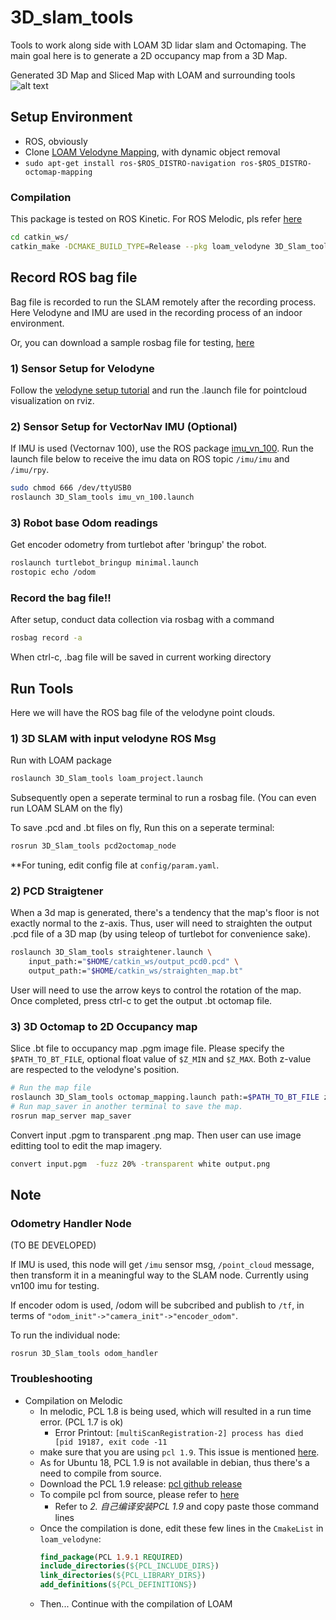 # 3D_slam_tools
Tools to work along side with LOAM 3D lidar slam and Octomaping. The main goal here is to generate 
a 2D occupancy map from a 3D Map.

Generated 3D Map and Sliced Map with LOAM and surrounding tools
![alt text](/documentation/compare-map.png?)

## Setup Environment
- ROS, obviously
- Clone [LOAM Velodyne Mapping](https://github.com/yutingkevinlai/velodyne_slam), with dynamic object removal
- `sudo apt-get install ros-$ROS_DISTRO-navigation ros-$ROS_DISTRO-octomap-mapping`

### Compilation

This package is tested on ROS Kinetic. For ROS Melodic, pls refer [here](#Troubleshooting)
```bash
cd catkin_ws/
catkin_make -DCMAKE_BUILD_TYPE=Release --pkg loam_velodyne 3D_Slam_tools
```

## Record ROS bag file
Bag file is recorded to run the SLAM remotely after the recording process. Here Velodyne and IMU are used 
in the recording process of an indoor environment. 

Or, you can download a sample rosbag file for testing, 
[here](https://drive.google.com/drive/folders/1VpcCpFxOT84FUbuzQ2AhoMCxcAI3budP?usp=sharing)

### 1) Sensor Setup for Velodyne
Follow the [velodyne setup tutorial](http://wiki.ros.org/velodyne/Tutorials/Getting%20Started%20with%20the%20Velodyne%20VLP16) 
and run the .launch file for pointcloud visualization on rviz. 

### 2) Sensor Setup for VectorNav IMU (Optional)
If IMU is used (Vectornav 100), use the ROS package [imu_vn_100](https://github.com/KumarRobotics/imu_vn_100). Run the launch 
file below to receive the imu data on ROS topic `/imu/imu` and `/imu/rpy`.

```bash
sudo chmod 666 /dev/ttyUSB0
roslaunch 3D_Slam_tools imu_vn_100.launch
```

### 3) Robot base Odom readings
Get encoder odometry from turtlebot after 'bringup' the robot.
```bash
roslaunch turtlebot_bringup minimal.launch
rostopic echo /odom
```

### Record the bag file!!

After setup, conduct data collection via rosbag with a command
```bash
rosbag record -a
```
When ctrl-c, .bag file will be saved in current working directory


## Run Tools
Here we will have the ROS bag file of the velodyne point clouds.

### 1) 3D SLAM with input velodyne ROS Msg

Run with LOAM package
```bash
roslaunch 3D_Slam_tools loam_project.launch
```

Subsequently open a seperate terminal to run a rosbag file. (You can even run LOAM SLAM on the fly)

To save .pcd and .bt files on fly, Run this on a seperate terminal:
```bash
rosrun 3D_Slam_tools pcd2octomap_node
```

**For tuning, edit config file at `config/param.yaml`.


### 2) PCD Straigtener
When a 3d map is generated, there's a tendency that the map's floor is not exactly normal to the z-axis. Thus, user 
will need to straighten the output .pcd file of a 3D map (by using teleop of turtlebot for convenience sake).

```bash
roslaunch 3D_Slam_tools straightener.launch \
    input_path:="$HOME/catkin_ws/output_pcd0.pcd" \
    output_path:="$HOME/catkin_ws/straighten_map.bt"
```

User will need to use the arrow keys to control the rotation of the map. Once completed, press ctrl-c 
to get the output .bt octomap file.


### 3) 3D Octomap to 2D Occupancy map
Slice .bt file to occupancy map .pgm image file. Please specify the 
`$PATH_TO_BT_FILE`, optional float value of `$Z_MIN` and `$Z_MAX`. 
Both z-value are respected to the velodyne's position.

```bash
# Run the map file
roslaunch 3D_Slam_tools octomap_mapping.launch path:=$PATH_TO_BT_FILE z_min:=$Z_MIN  z_max:=$Z_MAX
# Run map_saver in another terminal to save the map. 
rosrun map_server map_saver
```

Convert input .pgm to transparent .png map. Then user can use image editting tool to edit the map imagery.

```bash
convert input.pgm  -fuzz 20% -transparent white output.png
```

## Note

###  Odometry Handler Node
(TO BE DEVELOPED)

If IMU is used, this node will get `/imu` sensor msg, `/point_cloud` message, 
then transform it in a meaningful way to the SLAM node. Currently using vn100 imu for testing.

If encoder odom is used, /odom will be subcribed and publish to `/tf`, in terms of
 ` "odom_init"->"camera_init"->"encoder_odom" `.

To run the individual node:
```
rosrun 3D_Slam_tools odom_handler
```

### Troubleshooting

- Compilation on Melodic
  - In melodic, PCL 1.8 is being used, which will resulted in a run time error. (PCL 1.7 is ok)
    - Error Printout: `[multiScanRegistration-2] process has died [pid 19187, exit code -11`
  - make sure that you are using `pcl 1.9`. This issue is mentioned [here](https://github.com/laboshinl/loam_velodyne#troubleshooting).
  - As for Ubuntu 18, PCL 1.9 is not available in debian, thus there's a need to compile from source.
  - Download the PCL 1.9 release: [pcl github release](https://github.com/PointCloudLibrary/pcl/releases)
  - To compile pcl from source, please refer to [here](https://blog.csdn.net/WEICHUAN1107/article/details/87688374)
    - Refer to _2. 自己编译安装PCL 1.9_ and copy paste those command lines
  - Once the compilation is done, edit these few lines in the `CmakeList` in `loam_velodyne`:
    ```cmake
    find_package(PCL 1.9.1 REQUIRED)
    include_directories(${PCL_INCLUDE_DIRS})
    link_directories(${PCL_LIBRARY_DIRS})
    add_definitions(${PCL_DEFINITIONS})
    ```
  - Then... Continue with the compilation of LOAM
